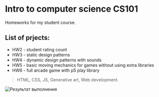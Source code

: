# Intro to computer science CS101
Homeworks for my student course. 

## List of prjects:

- HW2 - student rating count
- HW3 - static design patterns
- HW4 - dynamic design patterns with sounds
- HW5 - basic moving mechanics for games without using extra libraries
- HW6 - full arcade game with p5 play library

> HTML, CSS, JS, Generative art, Web development.  

 ![Результат выполнения](/assets/images/asset.png) 

